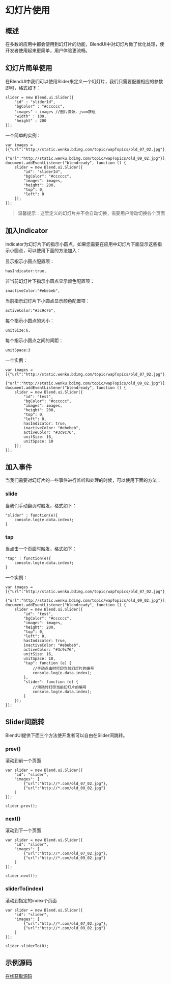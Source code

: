 # 幻灯片使用

## 概述

在多数的应用中都会使用到幻灯片的功能，BlendUI中对幻灯片做了优化处理，使开发者使用起来更简单，用户体验更流畅。


## 幻灯片简单使用

在BlendUI中我们可以使用Slider来定义一个幻灯片，我们只需要配置相应的参数即可，格式如下：

	slider = new Blend.ui.Slider({
		"id" : "sliderId",
		"bgColor" : "#cccccc",
		"images" : images //图片资源，json数组
		"width" : 100,
        "height" : 200
	});
	
一个简单的实例：

	var images = [{"url":"http://static.wenku.bdimg.com/topic/wapTopics/old_07_02.jpg"},
                  {"url":"http://static.wenku.bdimg.com/topic/wapTopics/old_09_02.jpg"}];
    document.addEventListener("blendready", function () {
        slider = new Blend.ui.Slider({
            "id": "sliderId",
            "bgColor": "#cccccc",
            "images": images,
            "height": 200,
            "top": 0,
            "left": 0
        });
    });
	
> 温馨提示：这里定义的幻灯片并不会自动切换，需要用户滑动切换各个页面
	
## 加入Indicator

Indicator为幻灯片下的指示小圆点，如果您需要在应用中幻灯片下面显示这些指示小圆点，可以使用下面的方法加入：

显示指示小圆点配置项：

	hasIndicator:true,
	
非当前幻灯片下指示小圆点显示颜色配置项：

	inactiveColor:"#ebebeb",
	
当前指示幻灯片下小圆点显示颜色配置项：
	
	activeColor:"#3c9c76",
	
每个指示小圆点的大小：

	unitSize:6,
	
每个指示小圆点之间的间距：

	unitSpace:3
	
一个实例：

	var images = [{"url":"http://static.wenku.bdimg.com/topic/wapTopics/old_07_02.jpg"},
                  {"url":"http://static.wenku.bdimg.com/topic/wapTopics/old_09_02.jpg"}];
    document.addEventListener("blendready", function () {
        slider = new Blend.ui.Slider({
            "id": "test",
            "bgColor": "#cccccc",
            "images": images,
            "height": 200,
            "top": 0,
            "left": 0,
            hasIndicator: true,
            inactiveColor: "#ebebeb",
            activeColor: "#3c9c76",
            unitSize: 16,
            unitSpace: 10            
        });
    });
	
	
## 加入事件

当我们需要对幻灯片的一些事件进行监听和处理的时候，可以使用下面的方法：

### slide

当我们手动翻页时触发，格式如下：

	"slider" : function(e){
		console.log(e.data.index);
	}
	
### tap

当点击一个页面时触发，格式如下：

	"tap" : function(e){
		console.log(e.data.index);
	}
	
一个实例：

	var images = [{"url":"http://static.wenku.bdimg.com/topic/wapTopics/old_07_02.jpg"},
                  {"url":"http://static.wenku.bdimg.com/topic/wapTopics/old_09_02.jpg"}];
    document.addEventListener("blendready", function () {
        slider = new Blend.ui.Slider({
            "id": "test",
            "bgColor": "#cccccc",
            "images": images,
            "height": 200,
            "top": 0,
            "left": 0,
            hasIndicator: true,
            inactiveColor: "#ebebeb",
            activeColor: "#3c9c76",
            unitSize: 16,
            unitSpace: 10,
            "tap": function (e) {
                //手动点击时打印当前幻灯片的编号
                console.log(e.data.index);
            },
            "slider": function (e) {
                //滑动时打印当前幻灯片的编号
                console.log(e.data.index);
            }
        });
    });

## Slider间跳转	

BlendUI提供下面三个方法使开发者可以自由在Slider间跳转。

### prev()

滚动到前一个页面

	var slider = new Blend.ui.Slider({
    	"id": "slider",
    	"images": [
        	{"url":"http://*.com/old_07_02.jpg"},
        	{"url":"http://*.com/old_09_02.jpg"}
     	]
	});

	slider.prev();

### next()

滚动到下一个页面

	var slider = new Blend.ui.Slider({
    	"id": "slider",
    	"images": [
        	{"url":"http://*.com/old_07_02.jpg"},
        	{"url":"http://*.com/old_09_02.jpg"}
     	]
	});

	slider.next();

### sliderTo(index)

滚动到指定的index个页面

	var slider = new Blend.ui.Slider({
    	"id": "slider",
    	"images": [
        	{"url":"http://*.com/old_07_02.jpg"},
        	{"url":"http://*.com/old_09_02.jpg"}
     	]
	});

	slider.sliderTo(0);
	
## 示例源码
[在线获取源码](https://github.com/yunlongmain/blendui_doc_demo/tree/master/slider)